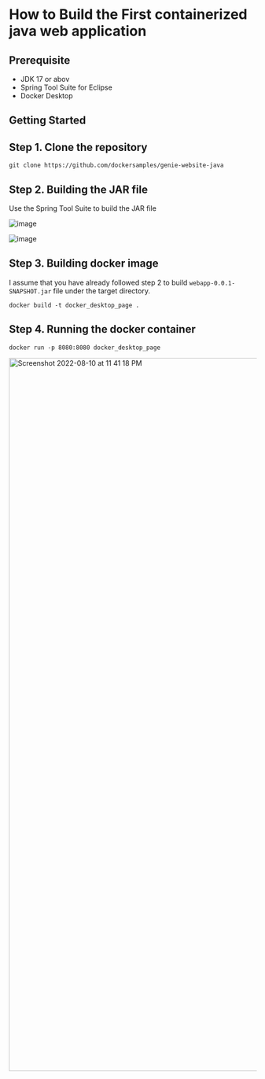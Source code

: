 # How to Build the First containerized java web application

## Prerequisite

- JDK 17 or abov
- Spring Tool Suite for Eclipse
- Docker Desktop



## Getting Started


## Step 1. Clone the repository

```
git clone https://github.com/dockersamples/genie-website-java
```

## Step 2. Building the JAR file

Use the Spring Tool Suite to build the JAR file

![image](https://user-images.githubusercontent.com/313480/183990655-46329371-6c27-484f-a66b-fdfcd7efbb0a.png)

![image](https://user-images.githubusercontent.com/313480/183990719-41814631-0ca2-4178-889d-6cddf4875c83.png)



## Step 3. Building docker image

I assume that you have already followed step 2 to build ```webapp-0.0.1-SNAPSHOT.jar``` file under the target directory.


```
docker build -t docker_desktop_page .
```

## Step 4. Running the docker container
```
docker run -p 8080:8080 docker_desktop_page
```

<img width="1451" alt="Screenshot 2022-08-10 at 11 41 18 PM" src="https://user-images.githubusercontent.com/111007084/183986105-d4655cb8-1954-4625-b568-9d76f063b5e5.png">
